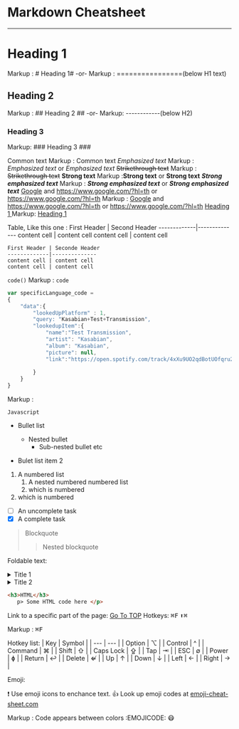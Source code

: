 # Markdown Cheatsheet<a name = "TOP"></a>
 
---
 
# Heading 1
 
Markup : # Heading 1#
-or-
Markup : ================(below H1 text)
 
## Heading 2
 
Markup : ## Heading 2 ##
-or-
Markup: ------------(below H2)
 
### Heading 3
 
Markup: ### Heading 3 ###
 
Common text
Markup : Common text
_Emphasized text_
Markup : _Emphasized text_ or _Emphasized text_
~~Strikethrough text~~
Markup : ~~Strikethrough text~~
**Strong text**
Markup :**Strong text** or **Strong text**
**_Strong emphasized text_**
Markup : **_Strong emphasized text_** or **_Strong emphasized text_**
[Google](https://www.google.com/?hl=th "google gome page") and https://www.google.com/?hl=th or <https://www.google.com/?hl=th>
Markup : [Google](https://www.google.com/?hl=th "google gome page") and https://www.google.com/?hl=th or <https://www.google.com/?hl=th>
[Heading 1 ](#heading-1 "GO to heading-1")
Markup: [Heading 1 ](#heading-1 "GO to heading-1")
 
Table, Like this one :
First Header | Second Header
-------------|--------------
content cell | content cell
content cell | content cell
 
```
First Header | Seconde Header
-------------|--------------
content cell | content cell
content cell | content cell
```
 
`code()`
Markup : `code`
 
```javascript
var specificLanguage_code =
{
    "data":{
        "lookedUpPlatform" : 1,
        "query: "Kasabian+Test+Transmission",
        "lookedupItem":{
            "name":"Test Transmission",
            "artist": "Kasabian",
            "album": "Kasabian",
            "picture": null,
            "link":"https://open.spotify.com/track/4xXu9UO2qdBotUOfqru2UC"
 
        }
    }
}
```
 
Markup :
 
```
Javascript
```
 
- Bullet list
 
  - Nested bullet
    - Sub-nested bullet etc
 
- Bulet list item 2
 
1. A numbered list
   1. A nested numbered numbered list
   2. which is numbered
2. which is numbered
 
- [ ] An uncomplete task
- [x] A complete task
 
> Blockquote
>
> > Nested blockquote
 
Foldable text:
 
<details>
  <summary> Title 1 </summary>
  <p>content 1 content 1 content 1 content 1 </p>
  </details>
  <details>
    <summary> Title 2</summary>
     <p>Content 2 Content 2 Content 2 Content 2</p>
     </details>
 
 ```html
 <h3>HTML</h3>
    p> Some HTML code here </p>
 ```
 
Link to a specific part of the page:
[Go To TOP](#Top)
Hotkeys:
<kbd> ⌘F</kbd>
<kbd> ⬆⌘</kbd>
 
  Markup : <kbd> ⌘F</kbd>
 
Hotkey list:
| Key | Symbol |
| --- | --- |
| Option | &#8997; |
| Control | ^ |
| Command | &#8984; |
| Shift | ⇧ |
| Caps Lock | ⇪ |
| Tap | ⇥ |
| ESC | ∅  |
| Power | ɸ |
| Return | ↩ |
| Delete | ⇍ |
| Up | ↑ |
| Down | ↓ |
| Left | ← |
| Right | → |
 
Emoji:
 
:exclamation: Use emoji icons to enchance text. :+1: Look up emoji codes at [emoji-cheat-sheet.com](http://emoji-cheat-sheet.com/)
 
Markup : Code appears between colors :EMOJICODE:
:mask:
